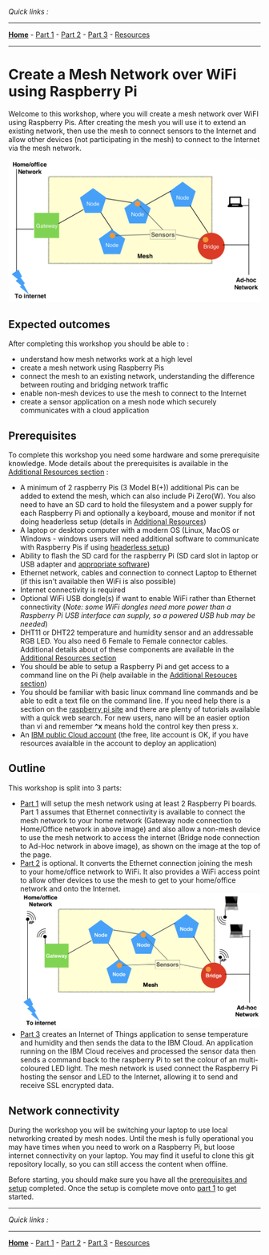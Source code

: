 *Quick links :*
***
[**Home**](/README.md) - [Part 1](/part1/README.md) - [Part 2](/part2/README.md) - [Part 3](/part3/README.md) - [Resources](/additionalResources/README.md)
***

# Create a Mesh Network over WiFi using Raspberry Pi

Welcome to this workshop, where you will create a mesh network over WiFI using Raspberry Pis.  After creating the mesh you will use it to extend an existing network, then use the mesh to connect sensors to the Internet and allow other devices (not participating in the mesh) to connect to the Internet via the mesh network.

![mesh image](images/PiMesh.png)

## Expected outcomes

After completing this workshop you should be able to :

- understand how mesh networks work at a high level
- create a mesh network using Raspberry Pis
- connect the mesh to an existing network, understanding the difference between routing and bridging network traffic
- enable non-mesh devices to use the mesh to connect to the Internet
- create a sensor application on a mesh node which securely communicates with a cloud application

## Prerequisites

To complete this workshop you need some hardware and some prerequisite knowledge.  Mode details about the prerequisites is available in the [Additional Resources section](/additionalResources/README.md) :

- A minimum of 2 raspberry Pis (3 Model B(+)) additional Pis can be added to extend the mesh, which can also include Pi Zero(W).  You also need to have an SD card to hold the filesystem and a power supply for each Raspberry Pi and optionally a keyboard, mouse and monitor if not doing headerless setup (details in [Additional Resources](/additionalResources/README.md))
- A laptop or desktop computer with a modern OS (Linux, MacOS or Windows - windows users will need additional software to communicate with Raspberry Pis if using [headerless setup](/additionalResources/HEADERLESS_SETUP.md))
- Ability to flash the SD card for the raspberry Pi (SD card slot in laptop or USB adapter and [appropriate software](https://etcher.io))
- Ethernet network, cables and connection to connect Laptop to Ethernet (if this isn't available then WiFi is also possible)
- Internet connectivity is required
- Optional WiFi USB dongle(s) if want to enable WiFi rather than Ethernet connectivity (*Note: some WiFi dongles need more power than a Raspberry Pi USB interface can supply, so a powered USB hub may be needed*)
- DHT11 or DHT22 temperature and humidity sensor and an addressable RGB LED. You also need 6 Female to Female connector cables. Additional details about of these components are available in the [Additional Resources section](/additionalResources/README.md)
- You should be able to setup a Raspberry Pi and get access to a command line on the Pi (help available in the [Additional Resouces section](/additionalResources/README.md))
- You should be familiar with basic linux command line commands and be able to edit a text file on the command line.  If you need help there is a section on the [raspberry pi site](https://www.raspberrypi.org/documentation/linux/usage/text-editors.md) and there are plenty of tutorials available with a quick web search.  For new users, nano will be an easier option than vi and remember **^x** means hold the control key then press x.
- An [IBM public Cloud account](https://cloud.ibm.com/login) (the free, lite account is OK, if you have resources avaialble in the account to deploy an application)

## Outline

This workshop is split into 3 parts:

- [Part 1](/part1/README.md) will setup the mesh network using at least 2 Raspberry Pi boards.  Part 1 assumes that Ethernet connectivity is available to connect the mesh network to your home network (Gateway node connection to Home/Office network in above image) and also allow a non-mesh device to use the mesh network to access the internet (Bridge node connection to Ad-Hoc network in above image), as shown on the image at the top of the page.
- [Part 2](/part2/README.md) is optional.  It converts the Ethernet connection joining the mesh to your home/office network to WiFi.  It also provides a WiFi access point to allow other devices to use the mesh to get to your home/office network and onto the Internet.
![wifi options](/images/PiMeshWiFi.png)
- [Part 3](/part3/README.md) creates an Internet of Things application to sense temperature and humidity and then sends the data to the IBM Cloud.  An application running on the IBM Cloud receives and processed the sensor data then sends a command back to the raspberry Pi to set the colour of an multi-coloured LED light.  The mesh network is used connect the Raspberry Pi hosting the sensor and LED to the Internet, allowing it to send and receive SSL encrypted data.

## Network connectivity

During the workshop you will be switching your laptop to use local networking created by mesh nodes.  Until the mesh is fully operational you may have times when you need to work on a Raspberry Pi, but loose internet connectivity on your laptop.  You may find it useful to clone this git repository locally, so you can still access the content when offline.

Before starting, you should make sure you have all the [prerequisites and setup](/additionalResources/PREREQUISITES_AND_SETUP.md) completed.  Once the setup is complete move onto [part 1](/part1/README.md) to get started.

***
*Quick links :*
***
[**Home**](/README.md) - [Part 1](/part1/README.md) - [Part 2](/part2/README.md) - [Part 3](/part3/README.md) - [Resources](/additionalResources/README.md)